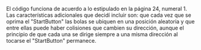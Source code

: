 El código funciona de acuerdo a lo estipulado en la página 24, numeral 1.
Las características adicionales que decidí incluir son: que cada vez que se oprima el "StartButton" las bolas se ubiquen en una
posición aleatoria y que entre ellas puede haber colisiones que cambien su dirección, aunque el principio de que cada una
se dirige siempre a una misma dirección al tocarse el "StartButton" permanece.
